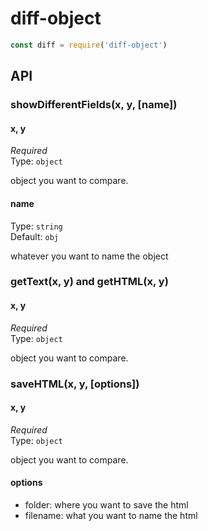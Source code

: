 # diff-object

```js
const diff = require('diff-object')
```

## API

### showDifferentFields(x, y, [name])

#### x, y

*Required*  
Type: `object`

object you want to compare.

#### name
Type: `string`  
Default: `obj`

whatever you want to name the object


### getText(x, y) and getHTML(x, y)

#### x, y

*Required*  
Type: `object`

object you want to compare.



### saveHTML(x, y, [options])

#### x, y

*Required*  
Type: `object`

object you want to compare.

#### options

- folder: where you want to save the html
- filename: what you want to name the html

